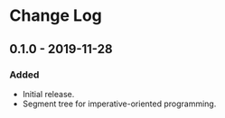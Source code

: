 # Change Log

## 0.1.0 - 2019-11-28
### Added
- Initial release.
- Segment tree for imperative-oriented programming.

[Unreleased]: https://github.com/r6eve/segment-tree/compare/0.1.1...HEAD
[0.1.1]: https://github.com/r6eve/segment-tree/compare/0.1.0...0.1.1
